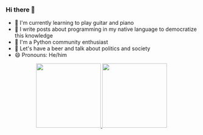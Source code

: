 ### Hi there 👋

- 🌱 I'm currently learning to play guitar and piano
- 👯 I write posts about programming in my native language to democratize this knowledge
- 🐍 I'm a Python community enthusiast
- 🍻 Let's have a beer and talk about politics and society
- 😄 Pronouns: He/him

<div align="center">
  <a href="https://github.com/muriloviana">
  <img height="170em" src="https://github-readme-stats.vercel.app/api?username=muriloviana&show_icons=true&theme=dark&include_all_commits=true&count_private=true"/>
  <img height="170em" src="https://github-readme-stats.vercel.app/api/top-langs/?username=muriloviana&layout=compact&langs_count=7&theme=dark"/>
</div>

